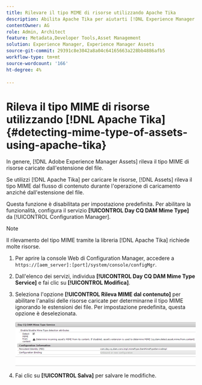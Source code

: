 ```yaml
---
title: Rilevare il tipo MIME di risorse utilizzando Apache Tika
description: Abilita Apache Tika per aiutarti [!DNL Experience Manager Assets] a rilevare il tipo MIME di risorse dal flusso di contenuto durante l'operazione di caricamento anziché l'estensione del file.
contentOwner: AG
role: Admin, Architect
feature: Metadata,Developer Tools,Asset Management
solution: Experience Manager, Experience Manager Assets
source-git-commit: 29391c8e3042a8a04c64165663a228bb4886afb5
workflow-type: tm+mt
source-wordcount: '166'
ht-degree: 4%

---
```


# Rileva il tipo MIME di risorse utilizzando [!DNL Apache Tika] {#detecting-mime-type-of-assets-using-apache-tika}

In genere, [!DNL Adobe Experience Manager Assets] rileva il tipo MIME di risorse caricate dall&#39;estensione del file.

Se utilizzi [!DNL Apache Tika] per caricare le risorse, [!DNL Assets] rileva il tipo MIME dal flusso di contenuto durante l&#39;operazione di caricamento anziché dall&#39;estensione del file.

Questa funzione è disabilitata per impostazione predefinita. Per abilitare la funzionalità, configura il servizio **[!UICONTROL Day CQ DAM Mime Type]** da [!UICONTROL Configuration Manager].

>[!NOTE]
>
>Il rilevamento del tipo MIME tramite la libreria [!DNL Apache Tika] richiede molte risorse.

1. Per aprire la console Web di Configuration Manager, accedere a `https://[aem_server]:[port]/system/console/configMgr`.

1. Dall&#39;elenco dei servizi, individua **[!UICONTROL Day CQ DAM Mime Type Service]** e fai clic su **[!UICONTROL Modifica]**.

1. Seleziona l&#39;opzione **[!UICONTROL Rileva MIME dal contenuto]** per abilitare l&#39;analisi delle risorse caricate per determinarne il tipo MIME ignorando le estensioni dei file. Per impostazione predefinita, questa opzione è deselezionata.

   ![chlimage_1-333](assets/chlimage_1-333.png)

1. Fai clic su **[!UICONTROL Salva]** per salvare le modifiche.
